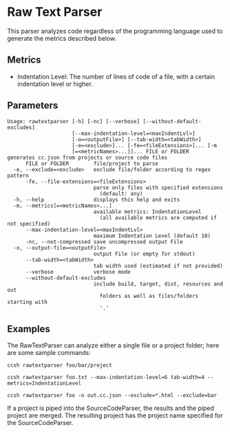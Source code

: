 # Raw Text Parser

This parser analyzes code regardless of the programming language used to generate the metrics described below.

## Metrics

-   Indentation Level: The number of lines of code of a file, with a certain indentation level or higher.

## Parameters

```
Usage: rawtextparser [-h] [-nc] [--verbose] [--without-default-excludes]
                     [--max-indentation-level=<maxIndentLvl>]
                     [-o=<outputFile>] [--tab-width=<tabWidth>]
                     [-e=<exclude>]... [-fe=<fileExtensions>]... [-m
                     [=<metricNames>...]]... FILE or FOLDER
generates cc.json from projects or source code files
      FILE or FOLDER        file/project to parse
  -e, --exclude=<exclude>   exclude file/folder according to regex pattern
      -fe, --file-extensions=<fileExtensions>
                            parse only files with specified extensions
                              (default: any)
  -h, --help                displays this help and exits
  -m, --metrics[=<metricNames>...]
                            available metrics: IndentationLevel
                              (all available metrics are computed if not specified)
      --max-indentation-level=<maxIndentLvl>
                            maximum Indentation Level (default 10)
      -nc, --not-compressed save uncompressed output File
  -o, --output-file=<outputFile>
                            output File (or empty for stdout)
      --tab-width=<tabWidth>
                            tab width used (estimated if not provided)
      --verbose             verbose mode
      --without-default-excludes
                            include build, target, dist, resources and out
                              folders as well as files/folders starting with
                              '.'
```

## Examples

The RawTextParser can analyze either a single file or a project folder; here are some sample commands:

```
ccsh rawtextparser foo/bar/project
```

```
ccsh rawtextparser foo.txt --max-indentation-level=6 tab-width=4 --metrics=IndentationLevel
```

```
ccsh rawtextparser foo -o out.cc.json --exclude=*.html --exclude=bar
```

If a project is piped into the SourceCodeParser, the results and the piped project are merged.
The resulting project has the project name specified for the SourceCodeParser.
